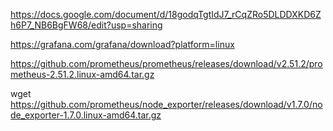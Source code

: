 https://docs.google.com/document/d/18godqTgtIdJ7_rCqZRo5DLDDXKD6Zh6P7_NB6BgFW68/edit?usp=sharing


https://grafana.com/grafana/download?platform=linux


https://github.com/prometheus/prometheus/releases/download/v2.51.2/prometheus-2.51.2.linux-amd64.tar.gz


wget https://github.com/prometheus/node_exporter/releases/download/v1.7.0/node_exporter-1.7.0.linux-amd64.tar.gz
